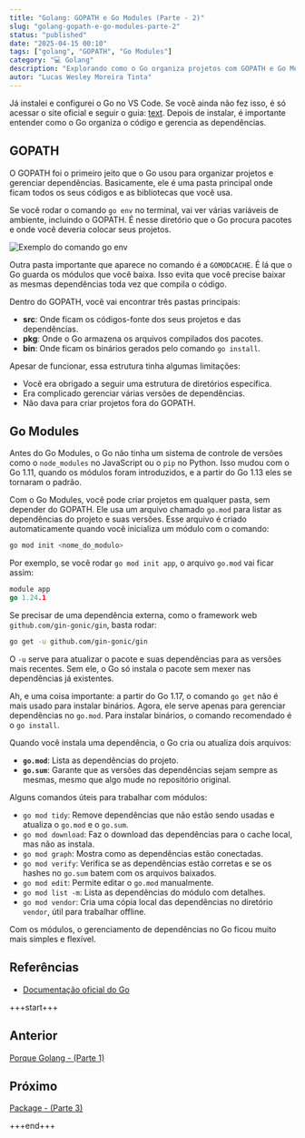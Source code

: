 ```yaml
---
title: "Golang: GOPATH e Go Modules (Parte - 2)"
slug: "golang-gopath-e-go-modules-parte-2"
status: "published"
date: "2025-04-15 00:10"
tags: ["golang", "GOPATH", "Go Modules"]
category: "💻 Golang"
description: "Explorando como o Go organiza projetos com GOPATH e Go Modules."
autor: "Lucas Wesley Moreira Tinta"
---
```


Já instalei e configurei o Go no VS Code. Se você ainda não fez isso, é só acessar o site oficial e seguir o guia: [text](https://go.dev/).
Depois de instalar, é importante entender como o Go organiza o código e gerencia as dependências.

## GOPATH

O GOPATH foi o primeiro jeito que o Go usou para organizar projetos e gerenciar dependências. Basicamente, ele é uma pasta principal onde ficam todos os seus códigos e as bibliotecas que você usa.

Se você rodar o comando `go env` no terminal, vai ver várias variáveis de ambiente, incluindo o GOPATH. É nesse diretório que o Go procura pacotes e onde você deveria colocar seus projetos.

![Exemplo do comando go env](/golang/imagens/goenv.png)

Outra pasta importante que aparece no comando é a `GOMODCACHE`. É lá que o Go guarda os módulos que você baixa. Isso evita que você precise baixar as mesmas dependências toda vez que compila o código.

Dentro do GOPATH, você vai encontrar três pastas principais:
- **src**: Onde ficam os códigos-fonte dos seus projetos e das dependências.
- **pkg**: Onde o Go armazena os arquivos compilados dos pacotes.
- **bin**: Onde ficam os binários gerados pelo comando `go install`.

Apesar de funcionar, essa estrutura tinha algumas limitações:
- Você era obrigado a seguir uma estrutura de diretórios específica.
- Era complicado gerenciar várias versões de dependências.
- Não dava para criar projetos fora do GOPATH.

## Go Modules

Antes do Go Modules, o Go não tinha um sistema de controle de versões como o `node_modules` no JavaScript ou o `pip` no Python. Isso mudou com o Go 1.11, quando os módulos foram introduzidos, e a partir do Go 1.13 eles se tornaram o padrão.

Com o Go Modules, você pode criar projetos em qualquer pasta, sem depender do GOPATH. Ele usa um arquivo chamado `go.mod` para listar as dependências do projeto e suas versões. Esse arquivo é criado automaticamente quando você inicializa um módulo com o comando:

```bash
go mod init <nome_do_modulo>
```

Por exemplo, se você rodar `go mod init app`, o arquivo `go.mod` vai ficar assim:

```go
module app
go 1.24.1
```

Se precisar de uma dependência externa, como o framework web `github.com/gin-gonic/gin`, basta rodar:

```bash
go get -u github.com/gin-gonic/gin
```

O `-u` serve para atualizar o pacote e suas dependências para as versões mais recentes. Sem ele, o Go só instala o pacote sem mexer nas dependências já existentes.

Ah, e uma coisa importante: a partir do Go 1.17, o comando `go get` não é mais usado para instalar binários. Agora, ele serve apenas para gerenciar dependências no `go.mod`. Para instalar binários, o comando recomendado é o `go install`.

Quando você instala uma dependência, o Go cria ou atualiza dois arquivos:
- **`go.mod`**: Lista as dependências do projeto.
- **`go.sum`**: Garante que as versões das dependências sejam sempre as mesmas, mesmo que algo mude no repositório original.

Alguns comandos úteis para trabalhar com módulos:
- `go mod tidy`: Remove dependências que não estão sendo usadas e atualiza o `go.mod` e o `go.sum`.
- `go mod download`: Faz o download das dependências para o cache local, mas não as instala.
- `go mod graph`: Mostra como as dependências estão conectadas.
- `go mod verify`: Verifica se as dependências estão corretas e se os hashes no `go.sum` batem com os arquivos baixados.
- `go mod edit`: Permite editar o `go.mod` manualmente.
- `go mod list -m`: Lista as dependências do módulo com detalhes.
- `go mod vendor`: Cria uma cópia local das dependências no diretório `vendor`, útil para trabalhar offline.

Com os módulos, o gerenciamento de dependências no Go ficou muito mais simples e flexível.

## Referências
- [Documentação oficial do Go](https://go.dev/doc/)


+++start+++

## Anterior
[Porque Golang - (Parte 1)](1.porque-golang)

## Próximo
[Package - (Parte 3)](3.package)

+++end+++